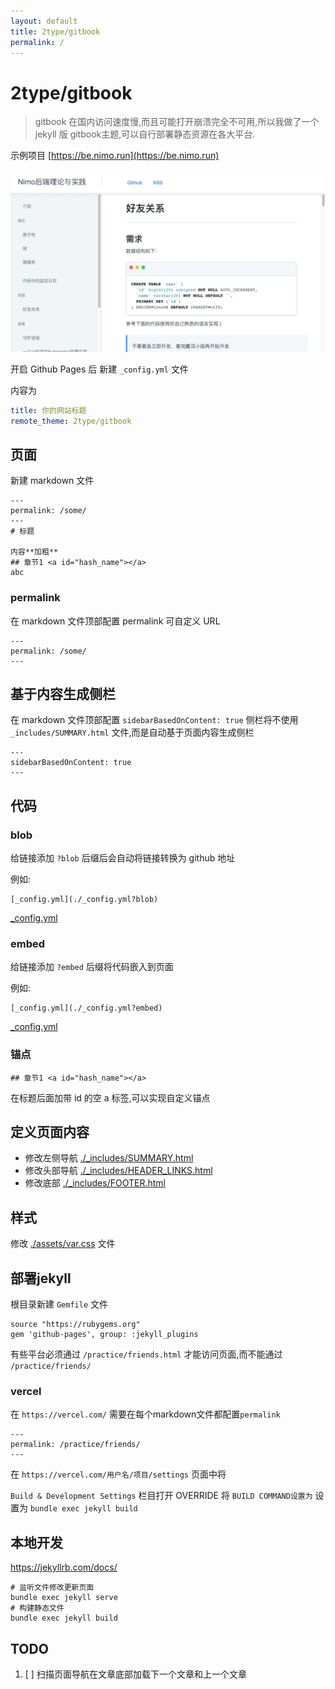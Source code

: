 ```yaml
---
layout: default 
title: 2type/gitbook
permalink: /
---
```


# 2type/gitbook

> gitbook 在国内访问速度慢,而且可能打开崩溃完全不可用,所以我做了一个 jekyll 版 gitbook主题,可以自行部署静态资源在各大平台.

示例项目 [https://be.nimo.run](https://be.nimo.run)

[![](./demo.jpg)](https://be.nimo.run)


开启 Github Pages 后 新建 `_config.yml` 文件

内容为

```yaml
title: 你的网站标题
remote_theme: 2type/gitbook
```
## 页面

新建 markdown 文件

    ---
    permalink: /some/
    ---
    # 标题 
    
    内容**加粗**
    ## 章节1 <a id="hash_name"></a>
    abc

### permalink
在 markdown 文件顶部配置 permalink 可自定义 URL 
```
---
permalink: /some/
---
```

## 基于内容生成侧栏

在 markdown 文件顶部配置 `sidebarBasedOnContent: true` 
侧栏将不使用 `_includes/SUMMARY.html` 文件,而是自动基于页面内容生成侧栏

```
---
sidebarBasedOnContent: true
---
```


## 代码

### blob

给链接添加 `?blob` 后缀后会自动将链接转换为 github 地址

例如: 
```
[_config.yml](./_config.yml?blob)
```

[_config.yml](./_config.yml?blob)

### embed

给链接添加 `?embed` 后缀将代码嵌入到页面

例如: 
```
[_config.yml](./_config.yml?embed)
```

[_config.yml](./_config.yml?embed)

### 锚点
 
```
## 章节1 <a id="hash_name"></a>
```
在标题后面加带 id 的空 a 标签,可以实现自定义锚点   

## 定义页面内容

* 修改左侧导航 [./_includes/SUMMARY.html](./_includes/SUMMARY.html?blob)
* 修改头部导航 [./_includes/HEADER_LINKS.html](./_includes/HEADER_LINKS.html?blob)
* 修改底部 [./_includes/FOOTER.html](./_includes/FOOTER.html?blob)

## 样式

修改 [./assets/var.css](./assets/var.css?blob) 文件

## 部署jekyll  <a id="publish_jeykyll"></a>

根目录新建 `Gemfile` 文件

```gemfile
source "https://rubygems.org"
gem 'github-pages', group: :jekyll_plugins
```

有些平台必须通过 `/practice/friends.html` 才能访问页面,而不能通过 `/practice/friends/`

### vercel

在 `https://vercel.com/` 需要在每个markdown文件都配置`permalink`

```
---
permalink: /practice/friends/
---
```

在 `https://vercel.com/用户名/项目/settings` 页面中将

`Build & Development Settings` 栏目打开 OVERRIDE
将 `BUILD COMMAND设置为` 设置为
`bundle exec jekyll build` 


## 本地开发

https://jekyllrb.com/docs/

```
# 监听文件修改更新页面
bundle exec jekyll serve
# 构建静态文件
bundle exec jekyll build
```

## TODO

1. [ ] 扫描页面导航在文章底部加载下一个文章和上一个文章